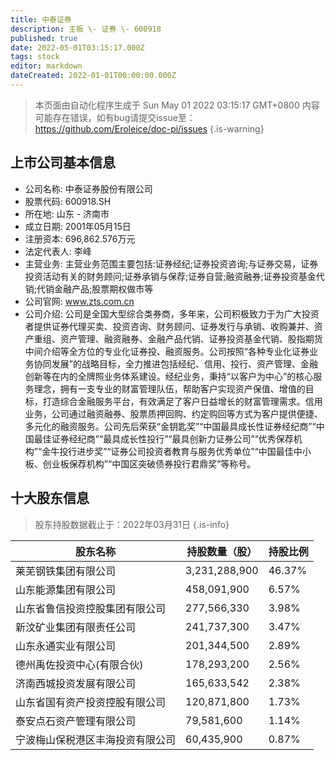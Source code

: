 ```yaml
---
title: 中泰证券
description: 主板 \- 证券 \- 600918
published: true
date: 2022-05-01T03:15:17.000Z
tags: stock
editor: markdown
dateCreated: 2022-01-01T00:00:00.000Z
---
```


> 本页面由自动化程序生成于 Sun May 01 2022 03:15:17 GMT+0800
> 内容可能存在错误，如有bug请提交issue至：https://github.com/Eroleice/doc-pi/issues
{.is-warning}

## 上市公司基本信息
- 公司名称: 中泰证券股份有限公司
- 股票代码: 600918.SH
- 所在地: 山东 - 济南市
- 成立日期: 2001年05月15日
- 注册资本: 696,862.576万元
- 法定代表人: 李峰
- 主营业务: 主营业务范围主要包括:证券经纪;证券投资咨询;与证券交易，证券投资活动有关的财务顾问;证券承销与保荐;证券自营;融资融券;证券投资基金代销;代销金融产品;股票期权做市等
- 公司官网: www.zts.com.cn
- 公司介绍: 公司是全国大型综合类券商，多年来，公司积极致力于为广大投资者提供证券代理买卖、投资咨询、财务顾问、证券发行与承销、收购兼并、资产重组、资产管理、融资融券、金融产品代销、证券投资基金代销、股指期货中间介绍等全方位的专业化证券投、融资服务。公司按照“各种专业化证券业务协同发展”的战略目标，全力推进包括经纪、信用、投行、资产管理、金融创新等在内的全牌照业务体系建设。经纪业务，秉持“以客户为中心”的核心服务理念，拥有一支专业的财富管理队伍，帮助客户实现资产保值、增值的目标，打造综合金融服务平台，有效满足了客户日益增长的财富管理需求。信用业务，公司通过融资融券、股票质押回购、约定购回等方式为客户提供便捷、多元化的融资服务。公司先后荣获“金钥匙奖”“中国最具成长性证券经纪商”“中国最佳证券经纪商”“最具成长性投行”“最具创新力证券公司”“优秀保荐机构”“金牛投行进步奖”“证券公司投资者教育与服务优秀单位”“中国最佳中小板、创业板保荐机构”“中国区突破债券投行君鼎奖”等称号。


## 十大股东信息
> 股东持股数据截止于：2022年03月31日
{.is-info}

| 股东名称 | 持股数量（股） | 持股比例 |
| --- | --- | --- |
| 莱芜钢铁集团有限公司 | 3,231,288,900 | 46.37% |
| 山东能源集团有限公司 | 458,091,900 | 6.57% |
| 山东省鲁信投资控股集团有限公司 | 277,566,330 | 3.98% |
| 新汶矿业集团有限责任公司 | 241,737,300 | 3.47% |
| 山东永通实业有限公司 | 201,344,500 | 2.89% |
| 德州禹佐投资中心(有限合伙) | 178,293,200 | 2.56% |
| 济南西城投资发展有限公司 | 165,633,542 | 2.38% |
| 山东省国有资产投资控股有限公司 | 120,871,800 | 1.73% |
| 泰安点石资产管理有限公司 | 79,581,600 | 1.14% |
| 宁波梅山保税港区丰海投资有限公司 | 60,435,900 | 0.87% |




